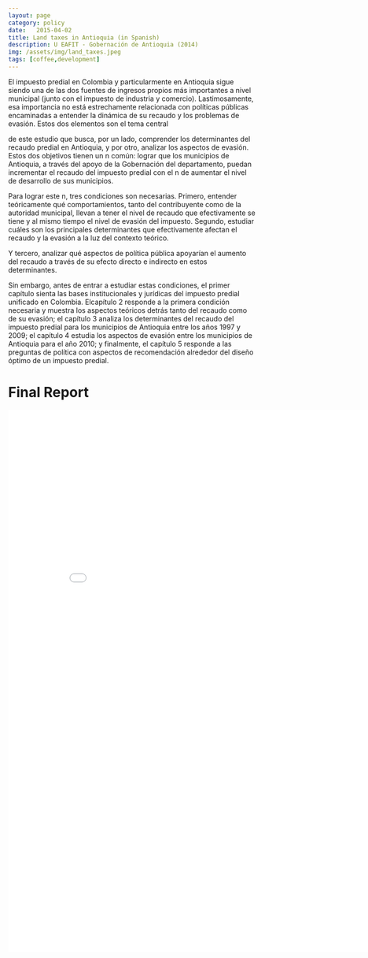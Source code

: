 ```yaml
---
layout: page
category: policy
date:   2015-04-02
title: Land taxes in Antioquia (in Spanish)
description: U EAFIT - Gobernación de Antioquia (2014)
img: /assets/img/land_taxes.jpeg
tags: [coffee,development]
---
```


El impuesto predial en Colombia y particularmente en Antioquia sigue siendo una de las dos fuentes de ingresos propios más importantes a nivel municipal (junto con el impuesto de industria y comercio). Lastimosamente, esa importancia no está estrechamente relacionada con políticas públicas encaminadas a entender la dinámica de su recaudo y los problemas de evasión. Estos dos elementos son el tema central

de este estudio que busca, por un lado, comprender los determinantes del recaudo predial en Antioquia, y por otro, analizar los aspectos de evasión. Estos dos objetivos tienen un n común: lograr que los municipios de Antioquia, a través del apoyo de la Gobernación del departamento, puedan incrementar el recaudo del impuesto predial con el n de aumentar el nivel de desarrollo de sus municipios.

Para lograr este n, tres condiciones son necesarias. Primero, entender teóricamente qué comportamientos, tanto del contribuyente como de la autoridad municipal, llevan a tener el nivel de recaudo que efectivamente se tiene y al mismo tiempo el nivel de evasión del impuesto. Segundo, estudiar cuáles son los principales determinantes que efectivamente afectan el recaudo y la evasión a la luz del contexto teórico.

Y tercero, analizar qué aspectos de política pública apoyarían el aumento del recaudo a través de su efecto directo e indirecto en estos determinantes.

Sin embargo, antes de entrar a estudiar estas condiciones, el primer capítulo sienta las bases institucionales y jurídicas del impuesto predial unificado en Colombia. Elcapítulo 2 responde a la primera condición necesaria y muestra los aspectos teóricos detrás tanto del recaudo como de su evasión; el capítulo 3 analiza los determinantes del recaudo del impuesto predial para los municipios de Antioquia entre los años
1997 y 2009; el capítulo 4 estudia los aspectos de evasión entre los municipios de Antioquia para el año 2010; y finalmente, el capítulo 5 responde a las preguntas de política con aspectos de recomendación alrededor del diseño óptimo de un impuesto predial.



# Final Report

<iframe id="fred" style="border:0px solid #666CCD" title="PDF in an i-Frame" src="{{ site.baseurl }}/assets/pdf/Informe_Predial_antioquia.pdf" frameborder="0" scrolling="auto" height="1100" width="850" ></iframe>
